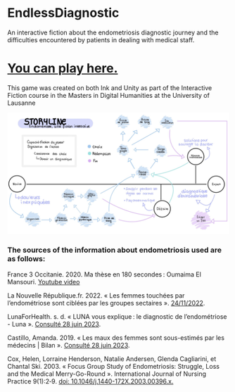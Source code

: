 # EndlessDiagnostic
An interactive fiction about the endometriosis diagnostic journey and the difficulties encountered by patients in dealing with medical staff. 

# [You can play here.](https://titayna.itch.io/endlessdiagnostic)

This game was created on both Ink and Unity as part of the Interactive Fiction course in the Masters in Digital Humanities at the University of Lausanne

![StoryLine](Storyline.jpg)


### The sources of the information about endometriosis used are as follows: 
France 3 Occitanie. 2020. Ma thèse en 180 secondes : Oumaima El Mansouri. [Youtube video](https://www.youtube.com/watch?v=z62u2Io_wzs)

La Nouvelle République.fr. 2022. « Les femmes touchées par l’endométriose sont ciblées par les groupes sectaires ». [24/11/2022](https://www.lanouvellerepublique.fr/a-la-une/les-femmes-touchees-par-l-endometriose-sont-ciblees-par-les-groupes-sectaires).

LunaForHealth. s. d. « LUNA vous explique : le diagnostic de l’endométriose - Luna ». [Consulté 28 juin 2023](https://www.luna-endometriose.com/blog/endometriose/diagnostic-de-l-endometriose/).

Castillo, Amanda. 2019. « Les maux des femmes sont sous-estimés par les médecins | Bilan ». [Consulté 28 juin 2023](https://www.bilan.ch/femmes-leaders/les-maux-des-femmes-sont-sous-estimes-par-les-medecins).

Cox, Helen, Lorraine Henderson, Natalie Andersen, Glenda Cagliarini, et Chantal Ski. 2003. « Focus Group Study of Endometriosis: Struggle, Loss and the Medical Merry-Go-Round ». International Journal of Nursing Practice 9(1):2‑9. [doi: 10.1046/j.1440-172X.2003.00396.x.](https://onlinelibrary.wiley.com/doi/abs/10.1046/j.1440-172X.2003.00396.x)
